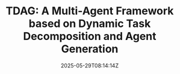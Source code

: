 ---
title: "TDAG: A Multi-Agent Framework based on Dynamic Task Decomposition and Agent Generation"
authors:
- Yaoxiang Wang
- Zhiyong Wu
- Junfeng Yao
- Jinsong Su
author_notes:
- 
- "通讯作者"
- 
- "通讯作者"
date: "2025-05-29T08:14:14Z"
publishDate: "2025-05-29T08:14:14Z"
publication_types: [大模型智能体]
publication: "**Neural Networks.** (CCF-B类)"
---